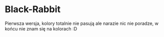 # Black-Rabbit
Pierwsza wersja, kolory totalnie nie pasują ale narazie nic nie poradze, w końcu nie znam się na kolorach :D
